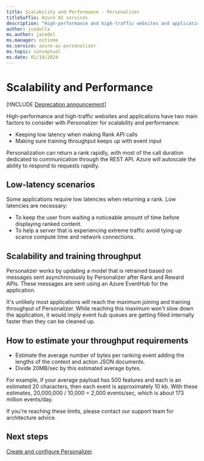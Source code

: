 ```yaml
---
title: Scalability and Performance - Personalizer
titleSuffix: Azure AI services
description: "High-performance and high-traffic websites and applications have two main factors to consider with Personalizer for scalability and performance: latency and training throughput."
author: jcodella
ms.author: jacodel
ms.manager: nitinme
ms.service: azure-ai-personalizer
ms.topic: conceptual
ms.date: 01/19/2024
---
```

# Scalability and Performance

[!INCLUDE [Deprecation announcement](includes/deprecation.md)]

High-performance and high-traffic websites and applications have two main factors to consider with Personalizer for scalability and performance:

* Keeping low latency when making Rank API calls
* Making sure training throughput keeps up with event input

Personalization can return a rank rapidly, with most of the call duration dedicated to communication through the REST API. Azure will autoscale the ability to respond to requests rapidly.

##  Low-latency scenarios

Some applications require low latencies when returning a rank. Low latencies are necessary:

* To keep the user from waiting a noticeable amount of time before displaying ranked content.
* To help a server that is experiencing extreme traffic avoid tying up scarce compute time and network connections.


## Scalability and training throughput

Personalizer works by updating a model that is retrained based on messages sent asynchronously by Personalizer after Rank and Reward APIs. These messages are sent using an Azure EventHub for the application.

 It's unlikely most applications will reach the maximum joining and training throughput of Personalizer. While reaching this maximum won't slow down the application, it would imply event hub queues are getting filled internally faster than they can be cleaned up.

## How to estimate your throughput requirements

* Estimate the average number of bytes per ranking event adding the lengths of the context and action JSON documents.
* Divide 20MB/sec by this estimated average bytes.

For example, if your average payload has 500 features and each is an estimated 20 characters, then each event is approximately 10 kb. With these estimates, 20,000,000 / 10,000 = 2,000 events/sec, which is about 173 million events/day. 

If you're reaching these limits, please contact our support team for architecture advice.

## Next steps

[Create and configure Personalizer](how-to-settings.md).
